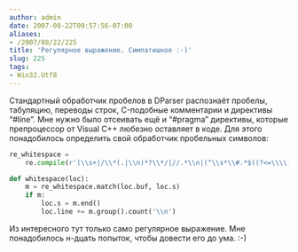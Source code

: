 ```yaml
---
author: admin
date: 2007-08-22T09:57:56-07:00
aliases:
- /2007/08/22/225
title: 'Регулярное выражение. Симпатишное :-)'
slug: 225
tags:
- Win32.Utf8
---
```


Стандартный обработчик пробелов в DParser распознаёт пробелы, табуляцию, переводы строк, C-подобные  комментарии и директивы “#line”. Мне нужно было отсеивать ещё и “#pragma” директивы, которые препроцессор от Visual C++ любезно оставляет в коде. Для этого понадобилось определить свой обработчик пробельных символов:

```python
re_whitespace = 
    re.compile(r'(\\s+|/\\*(.|\\n)*?\\*/|//.*\\n|(^\\s*\\#.*$((?<=\\\\)\\n.*$)*))+', re.M)

def whitespace(loc):
    m = re_whitespace.match(loc.buf, loc.s)
    if m:
        loc.s = m.end()
        loc.line += m.group().count('\\n')
```

Из интересного тут только само регулярное выражение. Мне понадобилось н-дцать попыток, чтобы довести его до ума. :-)
